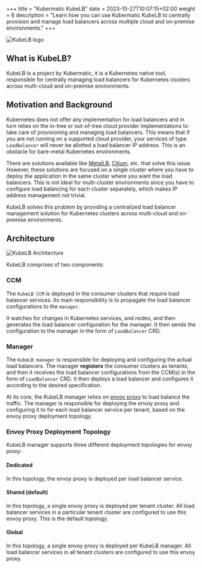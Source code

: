 +++
title = "Kubermatic KubeLB"
date = 2023-10-27T10:07:15+02:00
weight = 6
description = "Learn how you can use Kubermatic KubeLB to centrally provision and manage load balancers across multiple cloud and on-premise environments."
+++

![KubeLB logo](/img/kubelb/common/logo.png?classes=height=50)

## What is KubeLB?

KubeLB is a project by Kubermatic, it is a Kubernetes native tool, responsible for centrally managing load balancers for Kubernetes clusters across multi-cloud and on-premise environments.

## Motivation and Background

Kubernetes does not offer any implementation for load balancers and in turn relies on the in-tree or out-of-tree cloud provider implementations to take care of provisioning and managing load balancers. This means that if you are not running on a supported cloud provider, your services of type `LoadBalancer` will never be allotted a load balancer IP address. This is an obstacle for bare-metal Kubernetes environments.

There are solutions available like [MetalLB][2], [Cilium][3], etc. that solve this issue. However, these solutions are focused on a single cluster where you have to deploy the application in the same cluster where you want the load balancers. This is not ideal for multi-cluster environments since you have to configure load balancing for each cluster separately, which makes IP address management not trivial.

KubeLB solves this problem by providing a centralized load balancer management solution for Kubernetes clusters across multi-cloud and on-premise environments.

## Architecture

![KubeLB Architecture](/img/kubelb/common/architecture.png "KubeLB Architecture")

KubeLB comprises of two components:

### CCM

The `KubeLB CCM` is deployed in the consumer clusters that require load balancer services. Its main responsibility is to propagate the load balancer configurations to the `manager`.

It watches for changes in Kubernetes services, and nodes, and then generates the load balancer configuration for the manager. It then sends the configuration to the manager in the form of `LoadBalancer` CRD.

### Manager

The `KubeLB manager` is responsible for deploying and configuring the actual load balancers. The manager **registers** the consumer clusters as tenants, and then it receives the load balancer configurations from the CCM(s) in the form of `LoadBalancer` CRD. It then deploys a load balancer and configures it according to the desired specification.

At its core, the KubeLB manager relies on [envoy proxy][1] to load balance the traffic. The manager is responsible for deploying the envoy proxy and configuring it to for each load balancer service per tenant, based on the envoy proxy deployment topology.

### Envoy Proxy Deployment Topology

KubeLB manager supports three different deployment topologies for envoy proxy:

#### Dedicated

In this topology, the envoy proxy is deployed per load balancer service.

#### Shared (default)

In this topology, a single envoy proxy is deployed per tenant cluster. All load balancer services in a particular tenant cluster are configured to use this envoy proxy. This is the default topology.

#### Global

In this topology, a single envoy proxy is deployed per KubeLB manager. All load balancer services in all tenant clusters are configured to use this envoy proxy.

[1]: https://github.com/envoyproxy/envoy
[2]: https://metallb.universe.tf
[3]: https://cilium.io/use-cases/load-balancer
